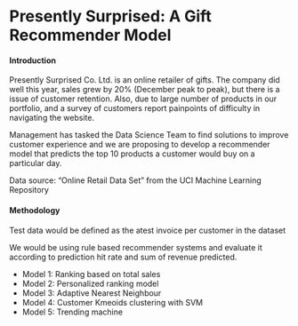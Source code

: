 # Presently Surprised: A Gift Recommender Model

#### Introduction
Presently Surprised Co. Ltd. is an online retailer of gifts. 
The company did well this year, sales grew by 20% (December peak to peak), but there is a issue of customer retention. Also, due to large number of products in our portfolio, and a survey of customers report painpoints of difficulty in navigating the website.

Management has tasked the Data Science Team to find solutions to improve customer experience and we are proposing to develop a recommender model that predicts the top 10 products a customer would buy on a particular day.

Data source: “Online Retail Data Set” from the UCI Machine Learning Repository

#### Methodology
Test data would be defined as the atest invoice per customer in the dataset

We would be using rule based recommender systems and evaluate it according to prediction hit rate and sum of revenue predicted.
- Model 1: Ranking based on total sales
- Model 2: Personalized ranking model
- Model 3: Adaptive Nearest Neighbour
- Model 4: Customer Kmeoids clustering with SVM
- Model 5: Trending machine
